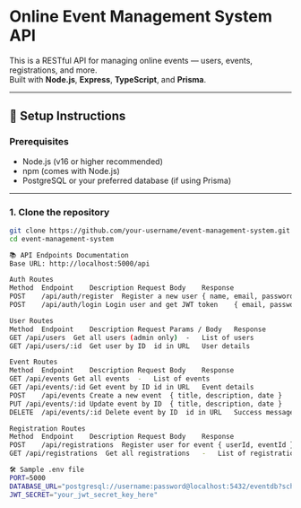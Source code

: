 # Online Event Management System API

This is a RESTful API for managing online events — users, events, registrations, and more.  
Built with **Node.js**, **Express**, **TypeScript**, and **Prisma**.

---

## 🚀 Setup Instructions

### Prerequisites

- Node.js (v16 or higher recommended)  
- npm (comes with Node.js)  
- PostgreSQL or your preferred database (if using Prisma)

---

### 1. Clone the repository

```bash
git clone https://github.com/your-username/event-management-system.git
cd event-management-system

📚 API Endpoints Documentation
Base URL: http://localhost:5000/api

Auth Routes
Method	Endpoint	Description	Request Body	Response
POST	/api/auth/register	Register a new user	{ name, email, password }	Success message or error
POST	/api/auth/login	Login user and get JWT token	{ email, password }	{ token, user }

User Routes
Method	Endpoint	Description	Request Params / Body	Response
GET	/api/users	Get all users (admin only)	-	List of users
GET	/api/users/:id	Get user by ID	id in URL	User details

Event Routes
Method	Endpoint	Description	Request Body	Response
GET	/api/events	Get all events	-	List of events
GET	/api/events/:id	Get event by ID	id in URL	Event details
POST	/api/events	Create a new event	{ title, description, date }	Created event data
PUT	/api/events/:id	Update event by ID	{ title, description, date }	Updated event data
DELETE	/api/events/:id	Delete event by ID	id in URL	Success message

Registration Routes
Method	Endpoint	Description	Request Body	Response
POST	/api/registrations	Register user for event	{ userId, eventId }	Registration details
GET	/api/registrations	Get all registrations	-	List of registrations

🛠 Sample .env file
PORT=5000
DATABASE_URL="postgresql://username:password@localhost:5432/eventdb?schema=public"
JWT_SECRET="your_jwt_secret_key_here"

